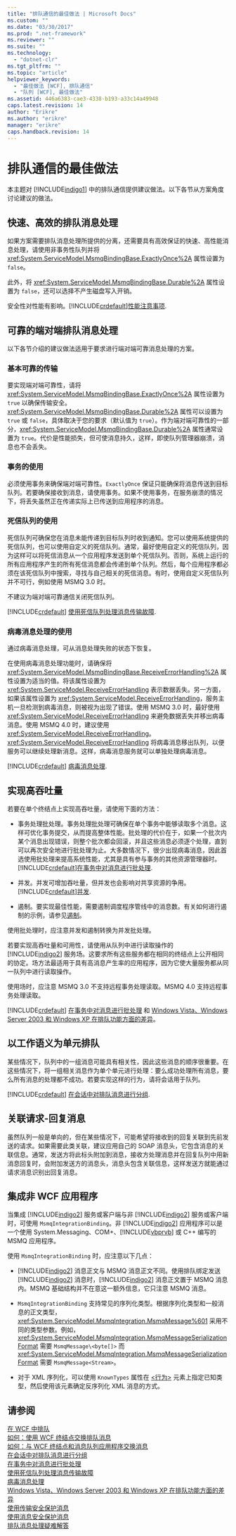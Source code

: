```yaml
---
title: "排队通信的最佳做法 | Microsoft Docs"
ms.custom: ""
ms.date: "03/30/2017"
ms.prod: ".net-framework"
ms.reviewer: ""
ms.suite: ""
ms.technology: 
  - "dotnet-clr"
ms.tgt_pltfrm: ""
ms.topic: "article"
helpviewer_keywords: 
  - "最佳做法 [WCF], 排队通信"
  - "队列 [WCF], 最佳做法"
ms.assetid: 446a6383-cae3-4338-b193-a33c14a49948
caps.latest.revision: 14
author: "Erikre"
ms.author: "erikre"
manager: "erikre"
caps.handback.revision: 14
---
```

# 排队通信的最佳做法
本主题对 [!INCLUDE[indigo1](../../../../includes/indigo1-md.md)] 中的排队通信提供建议做法。以下各节从方案角度讨论建议的做法。  
  
## 快速、高效的排队消息处理  
 如果方案需要排队消息处理所提供的分离，还需要具有高效保证的快速、高性能消息处理，请使用非事务性队列并将 <xref:System.ServiceModel.MsmqBindingBase.ExactlyOnce%2A> 属性设置为 `false`。  
  
 此外，将 <xref:System.ServiceModel.MsmqBindingBase.Durable%2A> 属性设置为 `false`，还可以选择不产生磁盘写入开销。  
  
 安全性对性能有影响。[!INCLUDE[crdefault](../../../../includes/crdefault-md.md)][性能注意事项](../../../../docs/framework/wcf/feature-details/performance-considerations.md).  
  
## 可靠的端对端排队消息处理  
 以下各节介绍的建议做法适用于要求进行端对端可靠消息处理的方案。  
  
### 基本可靠的传输  
 要实现端对端可靠性，请将 <xref:System.ServiceModel.MsmqBindingBase.ExactlyOnce%2A> 属性设置为 `true` 以确保传输安全。<xref:System.ServiceModel.MsmqBindingBase.Durable%2A> 属性可以设置为 `true` 或 `false`，具体取决于您的要求（默认值为 `true`）。作为端对端可靠性的一部分，<xref:System.ServiceModel.MsmqBindingBase.Durable%2A> 属性通常设置为 `true`。代价是性能损失，但可使消息持久，这样，即使队列管理器崩溃，消息也不会丢失。  
  
### 事务的使用  
 必须使用事务来确保端对端可靠性。`ExactlyOnce` 保证只能确保将消息传送到目标队列。若要确保接收到消息，请使用事务。如果不使用事务，在服务崩溃的情况下，将丢失虽然正在传递实际上已传送到应用程序的消息。  
  
### 死信队列的使用  
 死信队列可确保您在消息未能传递到目标队列时收到通知。您可以使用系统提供的死信队列，也可以使用自定义的死信队列。通常，最好使用自定义的死信队列，因为这样可以将死信消息从一个应用程序发送到单个死信队列。否则，系统上运行的所有应用程序产生的所有死信消息都会传递到单个队列。然后，每个应用程序都必须在该死信队列中搜索，寻找与自己相关的死信消息。有时，使用自定义死信队列并不可行，例如使用 MSMQ 3.0 时。  
  
 不建议为端对端可靠通信关闭死信队列。  
  
 [!INCLUDE[crdefault](../../../../includes/crdefault-md.md)] [使用死信队列处理消息传输故障](../../../../docs/framework/wcf/feature-details/using-dead-letter-queues-to-handle-message-transfer-failures.md).  
  
### 病毒消息处理的使用  
 通过病毒消息处理，可从消息处理失败的状态下恢复。  
  
 在使用病毒消息处理功能时，请确保将 <xref:System.ServiceModel.MsmqBindingBase.ReceiveErrorHandling%2A> 属性设置为适当的值。将该属性设置为 <xref:System.ServiceModel.ReceiveErrorHandling> 表示数据丢失。另一方面，如果该属性设置为 <xref:System.ServiceModel.ReceiveErrorHandling>，服务主机一旦检测到病毒消息，则被视为出现了错误。使用 MSMQ 3.0 时，最好使用 <xref:System.ServiceModel.ReceiveErrorHandling> 来避免数据丢失并移出病毒消息。使用 MSMQ 4.0 时，建议使用 <xref:System.ServiceModel.ReceiveErrorHandling>。<xref:System.ServiceModel.ReceiveErrorHandling> 将病毒消息移出队列，以便服务可以继续处理新消息。这样，病毒消息服务就可以单独处理病毒消息。  
  
 [!INCLUDE[crdefault](../../../../includes/crdefault-md.md)] [病毒消息处理](../../../../docs/framework/wcf/feature-details/poison-message-handling.md).  
  
## 实现高吞吐量  
 若要在单个终结点上实现高吞吐量，请使用下面的方法：  
  
-   事务处理批处理。事务处理批处理可确保在单个事务中能够读取多个消息。这样可优化事务提交，从而提高整体性能。批处理的代价在于，如果一个批次内某个消息出现错误，则整个批次都会回滚，并且这些消息必须逐个处理，直到可以再次安全地进行批处理为止。大多数情况下，很少出现病毒消息，因此首选使用批处理来提高系统性能，尤其是具有参与事务的其他资源管理器时。[!INCLUDE[crdefault](../../../../includes/crdefault-md.md)][在事务中对消息进行批处理](../../../../docs/framework/wcf/feature-details/batching-messages-in-a-transaction.md).  
  
-   并发。并发可增加吞吐量，但并发也会影响对共享资源的争用。[!INCLUDE[crdefault](../../../../includes/crdefault-md.md)][并发](../../../../docs/framework/wcf/samples/concurrency.md).  
  
-   遏制。要实现最佳性能，需要遏制调度程序管线中的消息数。有关如何进行遏制的示例，请参见[遏制](../../../../docs/framework/wcf/samples/throttling.md)。  
  
 使用批处理时，应注意并发和遏制转换为并发批处理。  
  
 若要实现高吞吐量和可用性，请使用从队列中进行读取操作的 [!INCLUDE[indigo2](../../../../includes/indigo2-md.md)] 服务场。这要求所有这些服务都在相同的终结点上公开相同的协定。场方法最适用于具有高消息产生率的应用程序，因为它使大量服务都从同一队列中进行读取操作。  
  
 使用场时，应注意 MSMQ 3.0 不支持远程事务处理读取。MSMQ 4.0 支持远程事务处理读取。  
  
 [!INCLUDE[crdefault](../../../../includes/crdefault-md.md)] [在事务中对消息进行批处理](../../../../docs/framework/wcf/feature-details/batching-messages-in-a-transaction.md) 和 [Windows Vista、Windows Server 2003 和 Windows XP 在排队功能方面的差异](../../../../docs/framework/wcf/feature-details/diff-in-queue-in-vista-server-2003-windows-xp.md)。  
  
## 以工作语义为单元排队  
 某些情况下，队列中的一组消息可能具有相关性，因此这些消息的顺序很重要。在这些情况下，将一组相关消息作为单个单元进行处理：要么成功处理所有消息，要么所有消息的处理都不成功。若要实现这样的行为，请将会话用于队列。  
  
 [!INCLUDE[crdefault](../../../../includes/crdefault-md.md)] [在会话中对排队消息进行分组](../../../../docs/framework/wcf/feature-details/grouping-queued-messages-in-a-session.md).  
  
## 关联请求\-回复消息  
 虽然队列一般是单向的，但在某些情况下，可能希望将接收到的回复关联到先前发送的请求。如果需要此类关联，建议应用自己的 SOAP 消息头，它包含消息的关联信息。通常，发送方将此标头附加到消息，接收方处理消息并在回复队列中用新消息回复时，会附加发送方的消息头，消息头包含关联信息，这样发送方就能通过请求消息识别出回复消息。  
  
## 集成非 WCF 应用程序  
 当集成 [!INCLUDE[indigo2](../../../../includes/indigo2-md.md)] 服务或客户端与非 [!INCLUDE[indigo2](../../../../includes/indigo2-md.md)] 服务或客户端时，可使用 `MsmqIntegrationBinding`。非 [!INCLUDE[indigo2](../../../../includes/indigo2-md.md)] 应用程序可以是一个使用 System.Messaging、COM\+、[!INCLUDE[vbprvb](../../../../includes/vbprvb-md.md)] 或 C\+\+ 编写的 MSMQ 应用程序。  
  
 使用 `MsmqIntegrationBinding` 时，应注意以下几点：  
  
-   [!INCLUDE[indigo2](../../../../includes/indigo2-md.md)] 消息正文与 MSMQ 消息正文不同。使用排队绑定发送 [!INCLUDE[indigo2](../../../../includes/indigo2-md.md)] 消息时，[!INCLUDE[indigo2](../../../../includes/indigo2-md.md)] 消息正文置于 MSMQ 消息内。MSMQ 基础结构并不在意这一额外信息，它只注意 MSMQ 消息。  
  
-   `MsmqIntegrationBinding` 支持常见的序列化类型。根据序列化类型和一般消息的正文类型，<xref:System.ServiceModel.MsmqIntegration.MsmqMessage%601> 采用不同的类型参数。例如，<xref:System.ServiceModel.MsmqIntegration.MsmqMessageSerializationFormat> 需要 `MsmqMessage\<byte[]>` 而 <xref:System.ServiceModel.MsmqIntegration.MsmqMessageSerializationFormat> 需要 `MsmqMessage<Stream>`。  
  
-   对于 XML 序列化，可以使用 `KnownTypes` 属性在 [\<行为\>](../../../../docs/framework/configure-apps/file-schema/wcf/behavior-of-servicebehaviors.md) 元素上指定已知类型，然后使用该元素确定反序列化 XML 消息的方式。  
  
## 请参阅  
 [在 WCF 中排队](../../../../docs/framework/wcf/feature-details/queuing-in-wcf.md)   
 [如何：使用 WCF 终结点交换排队消息](../../../../docs/framework/wcf/feature-details/how-to-exchange-queued-messages-with-wcf-endpoints.md)   
 [如何：与 WCF 终结点和消息队列应用程序交换消息](../../../../docs/framework/wcf/feature-details/how-to-exchange-messages-with-wcf-endpoints-and-message-queuing-applications.md)   
 [在会话中对排队消息进行分组](../../../../docs/framework/wcf/feature-details/grouping-queued-messages-in-a-session.md)   
 [在事务中对消息进行批处理](../../../../docs/framework/wcf/feature-details/batching-messages-in-a-transaction.md)   
 [使用死信队列处理消息传输故障](../../../../docs/framework/wcf/feature-details/using-dead-letter-queues-to-handle-message-transfer-failures.md)   
 [病毒消息处理](../../../../docs/framework/wcf/feature-details/poison-message-handling.md)   
 [Windows Vista、Windows Server 2003 和 Windows XP 在排队功能方面的差异](../../../../docs/framework/wcf/feature-details/diff-in-queue-in-vista-server-2003-windows-xp.md)   
 [使用传输安全保护消息](../../../../docs/framework/wcf/feature-details/securing-messages-using-transport-security.md)   
 [使用消息安全保护消息](../../../../docs/framework/wcf/feature-details/securing-messages-using-message-security.md)   
 [排队消息处理疑难解答](../../../../docs/framework/wcf/feature-details/troubleshooting-queued-messaging.md)